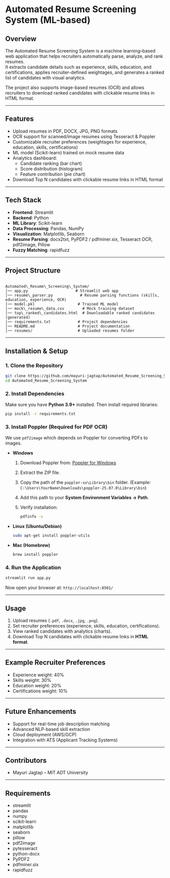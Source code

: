 # Automated Resume Screening System (ML-based)

## Overview
The Automated Resume Screening System is a machine learning–based web application that helps recruiters automatically parse, analyze, and rank resumes.  
It extracts candidate details such as experience, skills, education, and certifications, applies recruiter-defined weightages, and generates a ranked list of candidates with visual analytics.

The project also supports image-based resumes (OCR) and allows recruiters to download ranked candidates with clickable resume links in HTML format.

---

## Features
- Upload resumes in PDF, DOCX, JPG, PNG formats  
- OCR support for scanned/image resumes using Tesseract & Poppler  
- Customizable recruiter preferences (weightages for experience, education, skills, certifications)  
- ML model (Scikit-learn) trained on mock resume data  
- Analytics dashboard:
  - Candidate ranking (bar chart)  
  - Score distribution (histogram)  
  - Feature contribution (pie chart)  
- Download Top N candidates with clickable resume links in HTML format  

---

## Tech Stack
- **Frontend**: Streamlit  
- **Backend**: Python  
- **ML Library**: Scikit-learn  
- **Data Processing**: Pandas, NumPy  
- **Visualization**: Matplotlib, Seaborn  
- **Resume Parsing**: docx2txt, PyPDF2 / pdfminer.six, Tesseract OCR, pdf2image, Pillow  
- **Fuzzy Matching**: rapidfuzz  

---

## Project Structure
```

Automated\_Resume\_Screening\_System/
│── app.py                     # Streamlit web app
│── resume\_parser.py            # Resume parsing functions (skills, education, experience, OCR)
│── model.pkl                   # Trained ML model
│── mock\_resume\_data.csv        # Mock training dataset
│── top\_ranked\_candidates.html  # Downloadable ranked candidates (generated)
│── requirements.txt            # Project dependencies
│── README.md                   # Project documentation
│── resumes/                    # Uploaded resumes folder

````

---

## Installation & Setup

### 1. Clone the Repository
```bash
git clone https://github.com/mayuri-jagtap/Automated_Resume_Screening_System.git
cd Automated_Resume_Screening_System
````

### 2. Install Dependencies

Make sure you have **Python 3.9+** installed. Then install required libraries:

```bash
pip install -r requirements.txt
```

### 3. Install Poppler (Required for PDF OCR)

We use `pdf2image` which depends on Poppler for converting PDFs to images.

* **Windows**

  1. Download Poppler from: [Poppler for Windows](https://github.com/oschwartz10612/poppler-windows/releases/)
  2. Extract the ZIP file.
  3. Copy the path of the `poppler-xx\Library\bin` folder.
     (Example: `C:\Users\YourName\Downloads\poppler-25.07.0\Library\bin`)
  4. Add this path to your **System Environment Variables → Path**.
  5. Verify installation:

     ```bash
     pdfinfo -v
     ```

* **Linux (Ubuntu/Debian)**

  ```bash
  sudo apt-get install poppler-utils
  ```

* **Mac (Homebrew)**

  ```bash
  brew install poppler
  ```

### 4. Run the Application

```bash
streamlit run app.py
```

Now open your browser at:
 `http://localhost:8501/`

---

## Usage

1. Upload resumes (`.pdf`, `.docx`, `.jpg`, `.png`).
2. Set recruiter preferences (experience, skills, education, certifications).
3. View ranked candidates with analytics (charts).
4. Download Top N candidates with clickable resume links in **HTML format**.

---

## Example Recruiter Preferences

* Experience weight: 40%
* Skills weight: 30%
* Education weight: 20%
* Certifications weight: 10%

---

## Future Enhancements

* Support for real-time job description matching
* Advanced NLP-based skill extraction
* Cloud deployment (AWS/GCP)
* Integration with ATS (Applicant Tracking Systems)

---

## Contributors

* Mayuri Jagtap – MIT ADT University

---

## Requirements

* streamlit
* pandas
* numpy
* scikit-learn
* matplotlib
* seaborn
* pillow
* pdf2image
* pytesseract
* python-docx
* PyPDF2
* pdfminer.six
* rapidfuzz

```


